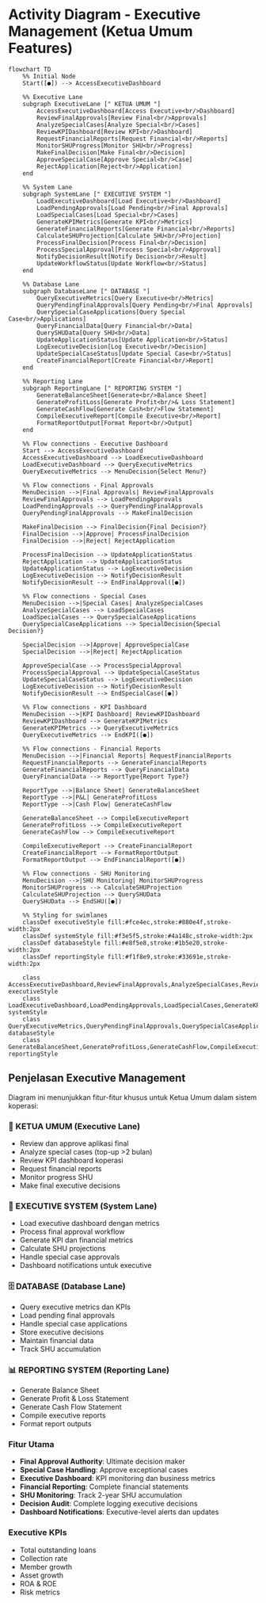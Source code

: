 # Activity Diagram - Executive Management (Ketua Umum Features)

```mermaid
flowchart TD
    %% Initial Node
    Start([●]) --> AccessExecutiveDashboard
    
    %% Executive Lane
    subgraph ExecutiveLane [" KETUA UMUM "]
        AccessExecutiveDashboard[Access Executive<br/>Dashboard]
        ReviewFinalApprovals[Review Final<br/>Approvals]
        AnalyzeSpecialCases[Analyze Special<br/>Cases]
        ReviewKPIDashboard[Review KPI<br/>Dashboard]
        RequestFinancialReports[Request Financial<br/>Reports]
        MonitorSHUProgress[Monitor SHU<br/>Progress]
        MakeFinalDecision[Make Final<br/>Decision]
        ApproveSpecialCase[Approve Special<br/>Case]
        RejectApplication[Reject<br/>Application]
    end
    
    %% System Lane
    subgraph SystemLane [" EXECUTIVE SYSTEM "]
        LoadExecutiveDashboard[Load Executive<br/>Dashboard]
        LoadPendingApprovals[Load Pending<br/>Final Approvals]
        LoadSpecialCases[Load Special<br/>Cases]
        GenerateKPIMetrics[Generate KPI<br/>Metrics]
        GenerateFinancialReports[Generate Financial<br/>Reports]
        CalculateSHUProjection[Calculate SHU<br/>Projection]
        ProcessFinalDecision[Process Final<br/>Decision]
        ProcessSpecialApproval[Process Special<br/>Approval]
        NotifyDecisionResult[Notify Decision<br/>Result]
        UpdateWorkflowStatus[Update Workflow<br/>Status]
    end
    
    %% Database Lane
    subgraph DatabaseLane [" DATABASE "]
        QueryExecutiveMetrics[Query Executive<br/>Metrics]
        QueryPendingFinalApprovals[Query Pending<br/>Final Approvals]
        QuerySpecialCaseApplications[Query Special Case<br/>Applications]
        QueryFinancialData[Query Financial<br/>Data]
        QuerySHUData[Query SHU<br/>Data]
        UpdateApplicationStatus[Update Application<br/>Status]
        LogExecutiveDecision[Log Executive<br/>Decision]
        UpdateSpecialCaseStatus[Update Special Case<br/>Status]
        CreateFinancialReport[Create Financial<br/>Report]
    end
    
    %% Reporting Lane
    subgraph ReportingLane [" REPORTING SYSTEM "]
        GenerateBalanceSheet[Generate<br/>Balance Sheet]
        GenerateProfitLoss[Generate Profit<br/>& Loss Statement]
        GenerateCashFlow[Generate Cash<br/>Flow Statement]
        CompileExecutiveReport[Compile Executive<br/>Report]
        FormatReportOutput[Format Report<br/>Output]
    end
    
    %% Flow connections - Executive Dashboard
    Start --> AccessExecutiveDashboard
    AccessExecutiveDashboard --> LoadExecutiveDashboard
    LoadExecutiveDashboard --> QueryExecutiveMetrics
    QueryExecutiveMetrics --> MenuDecision{Select Menu?}
    
    %% Flow connections - Final Approvals
    MenuDecision -->|Final Approvals| ReviewFinalApprovals
    ReviewFinalApprovals --> LoadPendingApprovals
    LoadPendingApprovals --> QueryPendingFinalApprovals
    QueryPendingFinalApprovals --> MakeFinalDecision
    
    MakeFinalDecision --> FinalDecision{Final Decision?}
    FinalDecision -->|Approve| ProcessFinalDecision
    FinalDecision -->|Reject| RejectApplication
    
    ProcessFinalDecision --> UpdateApplicationStatus
    RejectApplication --> UpdateApplicationStatus
    UpdateApplicationStatus --> LogExecutiveDecision
    LogExecutiveDecision --> NotifyDecisionResult
    NotifyDecisionResult --> EndFinalApproval([●])
    
    %% Flow connections - Special Cases
    MenuDecision -->|Special Cases| AnalyzeSpecialCases
    AnalyzeSpecialCases --> LoadSpecialCases
    LoadSpecialCases --> QuerySpecialCaseApplications
    QuerySpecialCaseApplications --> SpecialDecision{Special Decision?}
    
    SpecialDecision -->|Approve| ApproveSpecialCase
    SpecialDecision -->|Reject| RejectApplication
    
    ApproveSpecialCase --> ProcessSpecialApproval
    ProcessSpecialApproval --> UpdateSpecialCaseStatus
    UpdateSpecialCaseStatus --> LogExecutiveDecision
    LogExecutiveDecision --> NotifyDecisionResult
    NotifyDecisionResult --> EndSpecialCase([●])
    
    %% Flow connections - KPI Dashboard
    MenuDecision -->|KPI Dashboard| ReviewKPIDashboard
    ReviewKPIDashboard --> GenerateKPIMetrics
    GenerateKPIMetrics --> QueryExecutiveMetrics
    QueryExecutiveMetrics --> EndKPI([●])
    
    %% Flow connections - Financial Reports
    MenuDecision -->|Financial Reports| RequestFinancialReports
    RequestFinancialReports --> GenerateFinancialReports
    GenerateFinancialReports --> QueryFinancialData
    QueryFinancialData --> ReportType{Report Type?}
    
    ReportType -->|Balance Sheet| GenerateBalanceSheet
    ReportType -->|P&L| GenerateProfitLoss
    ReportType -->|Cash Flow| GenerateCashFlow
    
    GenerateBalanceSheet --> CompileExecutiveReport
    GenerateProfitLoss --> CompileExecutiveReport
    GenerateCashFlow --> CompileExecutiveReport
    
    CompileExecutiveReport --> CreateFinancialReport
    CreateFinancialReport --> FormatReportOutput
    FormatReportOutput --> EndFinancialReport([●])
    
    %% Flow connections - SHU Monitoring
    MenuDecision -->|SHU Monitoring| MonitorSHUProgress
    MonitorSHUProgress --> CalculateSHUProjection
    CalculateSHUProjection --> QuerySHUData
    QuerySHUData --> EndSHU([●])
    
    %% Styling for swimlanes
    classDef executiveStyle fill:#fce4ec,stroke:#880e4f,stroke-width:2px
    classDef systemStyle fill:#f3e5f5,stroke:#4a148c,stroke-width:2px  
    classDef databaseStyle fill:#e8f5e8,stroke:#1b5e20,stroke-width:2px
    classDef reportingStyle fill:#f1f8e9,stroke:#33691e,stroke-width:2px
    
    class AccessExecutiveDashboard,ReviewFinalApprovals,AnalyzeSpecialCases,ReviewKPIDashboard,RequestFinancialReports,MonitorSHUProgress,MakeFinalDecision,ApproveSpecialCase,RejectApplication executiveStyle
    class LoadExecutiveDashboard,LoadPendingApprovals,LoadSpecialCases,GenerateKPIMetrics,GenerateFinancialReports,CalculateSHUProjection,ProcessFinalDecision,ProcessSpecialApproval,NotifyDecisionResult,UpdateWorkflowStatus systemStyle
    class QueryExecutiveMetrics,QueryPendingFinalApprovals,QuerySpecialCaseApplications,QueryFinancialData,QuerySHUData,UpdateApplicationStatus,LogExecutiveDecision,UpdateSpecialCaseStatus,CreateFinancialReport databaseStyle
    class GenerateBalanceSheet,GenerateProfitLoss,GenerateCashFlow,CompileExecutiveReport,FormatReportOutput reportingStyle
```

## Penjelasan Executive Management

Diagram ini menunjukkan fitur-fitur khusus untuk Ketua Umum dalam sistem koperasi:

### 👔 KETUA UMUM (Executive Lane)
- Review dan approve aplikasi final
- Analyze special cases (top-up >2 bulan)
- Review KPI dashboard koperasi
- Request financial reports
- Monitor progress SHU
- Make final executive decisions

### 🤖 EXECUTIVE SYSTEM (System Lane)
- Load executive dashboard dengan metrics
- Process final approval workflow
- Generate KPI dan financial metrics
- Calculate SHU projections
- Handle special case approvals
- Dashboard notifications untuk executive

### 🗄️ DATABASE (Database Lane)
- Query executive metrics dan KPIs
- Load pending final approvals
- Handle special case applications
- Store executive decisions
- Maintain financial data
- Track SHU accumulation

### 📊 REPORTING SYSTEM (Reporting Lane)
- Generate Balance Sheet
- Generate Profit & Loss Statement
- Generate Cash Flow Statement
- Compile executive reports
- Format report outputs

### Fitur Utama
- **Final Approval Authority**: Ultimate decision maker
- **Special Case Handling**: Approve exceptional cases
- **Executive Dashboard**: KPI monitoring dan business metrics
- **Financial Reporting**: Complete financial statements
- **SHU Monitoring**: Track 2-year SHU accumulation
- **Decision Audit**: Complete logging executive decisions
- **Dashboard Notifications**: Executive-level alerts dan updates

### Executive KPIs
- Total outstanding loans
- Collection rate
- Member growth
- Asset growth
- ROA & ROE
- Risk metrics
